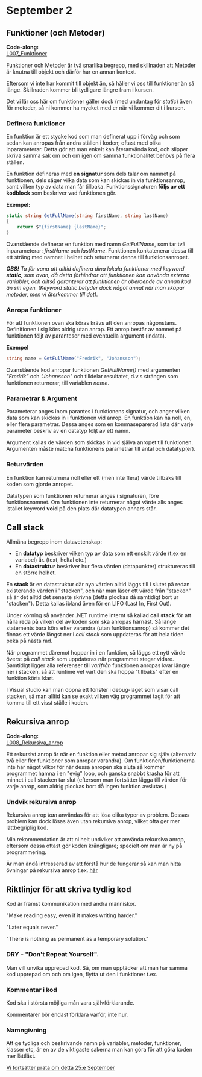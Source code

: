 # September 2

## Funktioner (och Metoder)

**Code-along:**  
[L007_Funktioner](https://github.com/everyloop/NET24-Csharp/blob/master/Code-alongs/L007_Funktioner/Program.cs)

Funktioner och Metoder är två snarlika begrepp, med skillnaden att Metoder är knutna till objekt och därför har en annan kontext.

Eftersom vi inte har kommit till objekt än, så håller vi oss till funktioner än så länge. Skillnaden kommer bli tydligare längre fram i kursen.

Det vi lär oss här om funktioner gäller dock (med undantag för *static*) även för metoder, så ni kommer ha mycket med er när vi kommer dit i kursen.

### Definera funktioner
En funktion är ett stycke kod som man definerat upp i förväg och som sedan kan anropas från andra ställen i koden; oftast med olika inparameterar. Detta gör att man enkelt kan återanvända kod, och slipper skriva samma sak om och om igen om samma funktionalitet behövs på flera ställen.

En funktion defineras med **en signatur** som dels talar om namnet på funktionen, dels säger vilka data som kan skickas in via funktionsanrop, samt vilken typ av data man får tillbaka. Funktionssignaturen **följs av ett kodblock** som beskriver vad funktionen gör.

**Exempel:**
``` cs
static string GetFullName(string firstName, string lastName)
{
    return $"{firstName} {lastName}";
}
```
Ovanstående definerar en funktion med namn *GetFullName*, som tar två inparameterar: *firstName* och *lastName*. Funktionen konkatenerar dessa till ett sträng med namnet i helhet och returnerar denna till funktionsanropet.

***OBS!*** *Ta för vana att alltid definera dina lokala funktioner med keyword ***static***, som ovan, då detta förhindrar att funktionen kan använda externa variabler, och alltså garanterar att funktionen är oberoende av annan kod än sin egen. (Keyword static betyder dock något annat när man skapar metoder, men vi återkommer till det).* 

### Anropa funktioner
För att funktionen ovan ska köras krävs att den anropas någonstans. Definitionen i sig körs aldrig utan anrop. Ett anrop består av namnet på funktionen följt av paranteser med eventuella argument (indata).

**Exempel**
``` cs
string name = GetFullName("Fredrik", "Johansson");
```
Ovanstående kod anropar funktionen *GetFullName()* med argumenten *"Fredrik"* och *"Johansson"* och tilldelar resultatet, d.v.s strängen som funktionen returnerar, till variablen *name*.

### Parametrar & Argument
Parameterar anges inom parantes i funktionens signatur, och anger vilken data som kan skickas in i funktionen vid anrop. En funktion kan ha noll, en, eller flera parametrar. Dessa anges som en kommaseparerad lista där varje parameter beskriv av en datatyp följt av ett namn.

Argument kallas de värden som skickas in vid själva anropet till funktionen. Argumenten måste matcha funktionens parametrar till antal och datatyp(er).

### Returvärden
En funktion kan returnera noll eller ett (men inte flera) värde tillbaks till koden som gjorde anropet.

Datatypen som funktionen returnerar anges i signaturen, före funktionsnamnet. Om funktionen inte returnerar något värde alls anges istället keyword **void** på den plats där datatypen annars står.

## Call stack
Allmäna begrepp inom datavetenskap:

- En **datatyp** beskriver vilken typ av data som ett enskilt värde (t.ex en variabel) är. (text, heltal etc.)
- En **datastruktur** beskriver hur flera värden (datapunkter) struktureras till en större helhet.

En **stack** är en datastruktur där nya värden alltid läggs till i slutet på redan existerande värden i "stacken", och när man läser ett värde från "stacken" så är det alltid det senaste skrivna (detta plockas då samtidigt bort ur "stacken"). Detta kallas ibland även för en LIFO (Last In, First Out).

Under körning så använder .NET runtime internt så kallad **call stack** för att hålla reda på vilken del av koden som ska anropas härnäst. Så länge statements bara körs efter varandra (utan funktionsanrop) så kommer det finnas ett värde längst ner i *call stack* som uppdateras för att hela tiden peka på nästa rad.

När programmet däremot hoppar in i en funktion, så läggs ett nytt värde överst på *call stack* som uppdateras när programmet stegar vidare. Samtidigt ligger alla referenser till *varifrån* funktionen anropas kvar längre ner i stacken, så att runtime vet vart den ska hoppa "tillbaks" efter en funktion körts klart.

I Visual studio kan man öppna ett fönster i debug-läget som visar call stacken, så man alltid kan se exakt vilken väg programmet tagit för att komma till ett visst ställe i koden.

## Rekursiva anrop

**Code-along:**  
[L008_Rekursiva_anrop](https://github.com/everyloop/NET24-Csharp/blob/master/Code-alongs/L008_Rekursiva_anrop/Program.cs)

Ett rekursivt anrop är när en funktion eller metod anropar sig själv (alternativ två eller fler funktioner som anropar varandra). Om funktionen/funktionerna inte har något vilkor för när dessa anropen ska sluta så kommer programmet hamna i en "evig" loop, och ganska snabbt krasha för att minnet i call stacken tar slut (eftersom man fortsätter lägga till värden för varje anrop, som aldrig plockas bort då ingen funktion avslutas.)

### Undvik rekursiva anrop
Rekursiva anrop *kan* användas för att lösa olika typer av problem. Dessas problem kan dock lösas även utan rekursiva anrop, vilket ofta ger mer lättbegriplig kod.

Min rekommendation är att ni helt undviker att använda rekursiva anrop, eftersom dessa oftast gör koden krångligare; specielt om man är ny på programmering.

Är man ändå intresserad av att förstå hur de fungerar så kan man hitta övningar på rekursiva anrop t.ex. [här](https://www.exercisescsharp.com/recursion/)

## Riktlinjer för att skriva tydlig kod

Kod är främst kommunikation med andra människor.

"Make reading easy, even if it makes writing harder."

"Later equals never."

"There is nothing as permanent as a temporary solution."

### DRY - "Don't Repeat Yourself".
Man vill unvika upprepad kod. Så, om man upptäcker att man har samma kod upprepad om och om igen, flytta ut den i funktioner t.ex.

### Kommentar i kod
Kod ska i största möjliga mån vara självförklarande.

Kommentarer bör endast förklara varför, inte hur.

### Namngivning
Att ge tydliga och beskrivande namn på variabler, metoder, funktioner, klasser etc, är en av de viktigaste sakerna man kan göra för att göra koden mer lättläst.

[Vi fortsätter prata om detta 25:e September](https://github.com/everyloop/NET24-Csharp/blob/master/Lecture-notes/Sep25.md)


